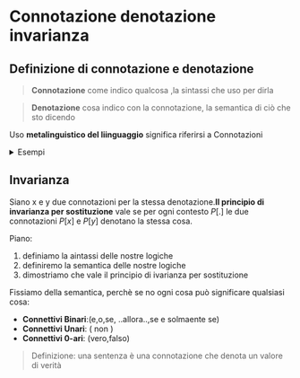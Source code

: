 # Connotazione denotazione invarianza

## Definizione di connotazione e denotazione

> **Connotazione** come indico qualcosa ,la sintassi che uso per dirla

> **Denotazione** cosa indico con la connotazione, la semantica di ciò che sto dicendo

Uso **metalinguistico del liinguaggio** significa riferirsi a Connotazioni

<details>
<summary>
Esempi
</summary>

“Berlusconi”, “Il Presidente del Consiglio”, “Il Cavaliere”, “Il tesserato P2 1816”, “Papi Silvio”, “Il 3o italiano piu ricco” ` “Il principale esponente dello schieramento a me avverso”, **sono tutte connotazioni per la stessa denotazione**
</details>

## Invarianza

Siano x e y due connotazioni per la stessa denotazione.**Il principio di invarianza per sostituzione** vale se per ogni contesto $P[.]$ le due connotazioni $P[x]$ e $P[y]$ denotano la stessa cosa.

Piano:
1. definiamo la aintassi delle nostre logiche
2. definiremo la semantica delle nostre logiche
3. dimostriamo che vale il principio di ivarianza per sostituzione

Fissiamo della semantica, perchè se no ogni cosa può significare qualsiasi cosa:  
- **Connettivi Binari**:(e,o,se, ..allora..,se e solmaente se)
- **Connettivi Unari**: ( non )
- **Connettivi 0-ari**: (vero,falso)

> Definizione: una sentenza è una connotazione che denota un valore di verità 

